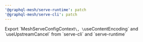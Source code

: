 ```yaml
---
'@graphql-mesh/serve-runtime': patch
'@graphql-mesh/serve-cli': patch
---
```


Export \`MeshServeConfigContext`\, \`useContentEncoding\` and \`useUpstreamCancel\` from
\`serve-cli\` and \`serve-runtime\`
